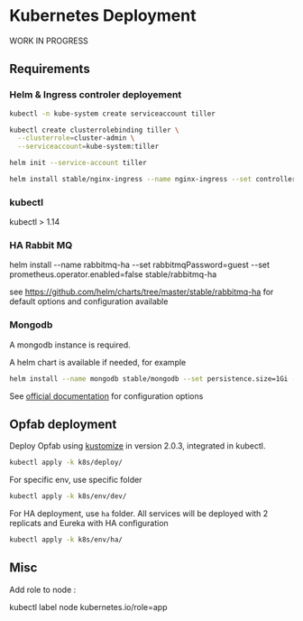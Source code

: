 # Kubernetes Deployment

WORK IN PROGRESS

## Requirements

### Helm & Ingress controler deployement


```sh
kubectl -n kube-system create serviceaccount tiller

kubectl create clusterrolebinding tiller \
  --clusterrole=cluster-admin \
  --serviceaccount=kube-system:tiller

helm init --service-account tiller

helm install stable/nginx-ingress --name nginx-ingress --set controller.hostNetwork=true --namespace kube-system
```

### kubectl

kubectl > 1.14

### HA Rabbit MQ

helm install --name rabbitmq-ha --set rabbitmqPassword=guest --set prometheus.operator.enabled=false stable/rabbitmq-ha

see https://github.com/helm/charts/tree/master/stable/rabbitmq-ha for default options and configuration available

### Mongodb

A mongodb instance is required.

A helm chart is available if needed, for example
```sh
helm install --name mongodb stable/mongodb --set persistence.size=1Gi --set mongodbRootPassword=password
```

See [official documentation](https://github.com/helm/charts/tree/master/stable/mongodb) for configuration options


## Opfab deployment 

Deploy Opfab using [kustomize](https://github.com/kubernetes-sigs/kustomize) in version 2.0.3, integrated in kubectl.


```sh
kubectl apply -k k8s/deploy/
```

For specific env, use specific folder

```sh
kubectl apply -k k8s/env/dev/
```

For HA deployment, use `ha` folder.
All services will be deployed with 2 replicats and Eureka with HA configuration

```sh
kubectl apply -k k8s/env/ha/
```

## Misc

Add role to node :

kubectl label node <node> kubernetes.io/role=app